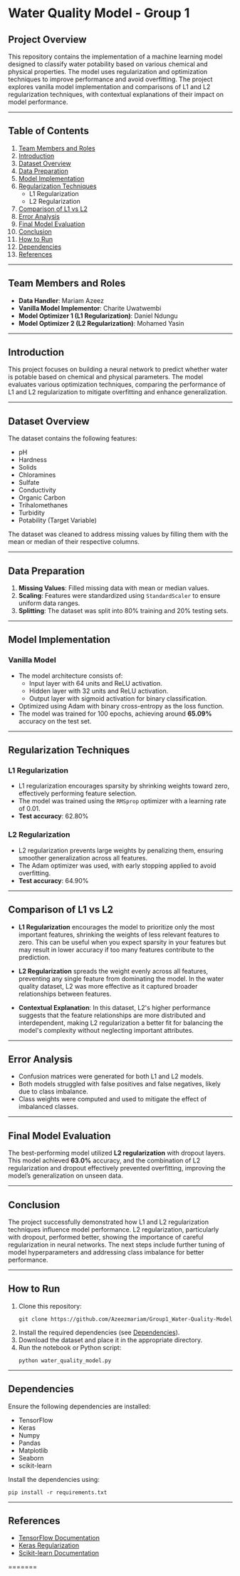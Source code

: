 # Water Quality Model - Group 1

## Project Overview

This repository contains the implementation of a machine learning model designed to classify water potability based on various chemical and physical properties. The model uses regularization and optimization techniques to improve performance and avoid overfitting. The project explores vanilla model implementation and comparisons of L1 and L2 regularization techniques, with contextual explanations of their impact on model performance.

---

## Table of Contents

1. [Team Members and Roles](#team-members-and-roles)
2. [Introduction](#introduction)
3. [Dataset Overview](#dataset-overview)
4. [Data Preparation](#data-preparation)
5. [Model Implementation](#model-implementation)
6. [Regularization Techniques](#regularization-techniques)
    - L1 Regularization
    - L2 Regularization
7. [Comparison of L1 vs L2](#comparison-of-l1-vs-l2)
8. [Error Analysis](#error-analysis)
9. [Final Model Evaluation](#final-model-evaluation)
10. [Conclusion](#conclusion)
11. [How to Run](#how-to-run)
12. [Dependencies](#dependencies)
13. [References](#references)

---

## Team Members and Roles

- **Data Handler**: Mariam Azeez
- **Vanilla Model Implementor**: Charite Uwatwembi
- **Model Optimizer 1 (L1 Regularization)**: Daniel Ndungu
- **Model Optimizer 2 (L2 Regularization)**: Mohamed Yasin

---

## Introduction

This project focuses on building a neural network to predict whether water is potable based on chemical and physical parameters. The model evaluates various optimization techniques, comparing the performance of L1 and L2 regularization to mitigate overfitting and enhance generalization.

---

## Dataset Overview

The dataset contains the following features:
- pH
- Hardness
- Solids
- Chloramines
- Sulfate
- Conductivity
- Organic Carbon
- Trihalomethanes
- Turbidity
- Potability (Target Variable)

The dataset was cleaned to address missing values by filling them with the mean or median of their respective columns.

---

## Data Preparation

1. **Missing Values**: Filled missing data with mean or median values.
2. **Scaling**: Features were standardized using `StandardScaler` to ensure uniform data ranges.
3. **Splitting**: The dataset was split into 80% training and 20% testing sets.

---

## Model Implementation

### Vanilla Model

- The model architecture consists of:
  - Input layer with 64 units and ReLU activation.
  - Hidden layer with 32 units and ReLU activation.
  - Output layer with sigmoid activation for binary classification.
- Optimized using Adam with binary cross-entropy as the loss function.
- The model was trained for 100 epochs, achieving around **65.09%** accuracy on the test set.

---

## Regularization Techniques

### L1 Regularization

- L1 regularization encourages sparsity by shrinking weights toward zero, effectively performing feature selection.
- The model was trained using the `RMSprop` optimizer with a learning rate of 0.01.
- **Test accuracy**: 62.80%
  
### L2 Regularization

- L2 regularization prevents large weights by penalizing them, ensuring smoother generalization across all features.
- The Adam optimizer was used, with early stopping applied to avoid overfitting.
- **Test accuracy**: 64.90%

---

## Comparison of L1 vs L2

- **L1 Regularization** encourages the model to prioritize only the most important features, shrinking the weights of less relevant features to zero. This can be useful when you expect sparsity in your features but may result in lower accuracy if too many features contribute to the prediction.

- **L2 Regularization** spreads the weight evenly across all features, preventing any single feature from dominating the model. In the water quality dataset, L2 was more effective as it captured broader relationships between features.

- **Contextual Explanation**: In this dataset, L2's higher performance suggests that the feature relationships are more distributed and interdependent, making L2 regularization a better fit for balancing the model's complexity without neglecting important attributes.

---

## Error Analysis

- Confusion matrices were generated for both L1 and L2 models.
- Both models struggled with false positives and false negatives, likely due to class imbalance.
- Class weights were computed and used to mitigate the effect of imbalanced classes.

---

## Final Model Evaluation

The best-performing model utilized **L2 regularization** with dropout layers. This model achieved **63.0%** accuracy, and the combination of L2 regularization and dropout effectively prevented overfitting, improving the model’s generalization on unseen data.

---

## Conclusion

The project successfully demonstrated how L1 and L2 regularization techniques influence model performance. L2 regularization, particularly with dropout, performed better, showing the importance of careful regularization in neural networks. The next steps include further tuning of model hyperparameters and addressing class imbalance for better performance.

---

## How to Run

1. Clone this repository:
   ```
   git clone https://github.com/Azeezmariam/Group1_Water-Quality-Model
   ```
2. Install the required dependencies (see [Dependencies](#dependencies)).
3. Download the dataset and place it in the appropriate directory.
4. Run the notebook or Python script:
   ```
   python water_quality_model.py
   ```

---

## Dependencies

Ensure the following dependencies are installed:
- TensorFlow
- Keras
- Numpy
- Pandas
- Matplotlib
- Seaborn
- scikit-learn

Install the dependencies using:
```
pip install -r requirements.txt
```

---

## References

- [TensorFlow Documentation](https://www.tensorflow.org/)
- [Keras Regularization](https://keras.io/api/layers/regularizers/)
- [Scikit-learn Documentation](https://scikit-learn.org/stable/)

=======
